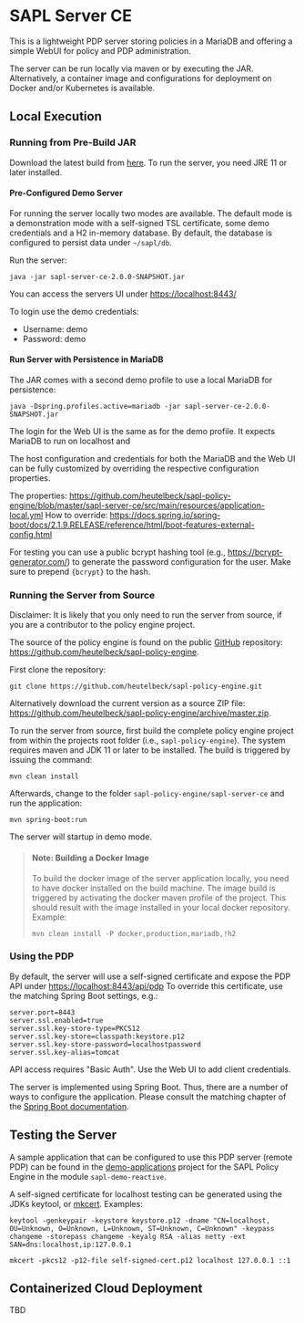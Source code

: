 # SAPL Server CE

This is a lightweight PDP server storing policies in a MariaDB and offering a simple WebUI for policy and PDP administration.

The server can be run locally via maven or by executing the JAR. 
Alternatively, a container image and configurations for deployment 
on Docker and/or Kubernetes is available.

## Local Execution

### Running from Pre-Build JAR

Download the latest build from [here](https://github.com/heutelbeck/packages/packages/612742).
To run the server, you need JRE 11 or later installed. 

#### Pre-Configured Demo Server

For running the server locally two modes are available. The default mode is a demonstration mode with a self-signed TSL certificate, some demo credentials and a H2 in-memory database. By default, the database is configured to persist data under ```~/sapl/db```.

Run the server:

```
java -jar sapl-server-ce-2.0.0-SNAPSHOT.jar
```

You can access the servers UI under [https://localhost:8443/](https://localhost:8443/)

To login use the demo credentials:

* Username: demo
* Password: demo

#### Run Server with Persistence in MariaDB

The JAR comes with a second demo profile to use a local MariaDB for persistence: 

```
java -Dspring.profiles.active=mariadb -jar sapl-server-ce-2.0.0-SNAPSHOT.jar
```

The login for the Web UI is the same as for the demo profile. It expects MariaDB to run on localhost and 

The host configuration and credentials for both the MariaDB and the Web UI can be fully customized by overriding the respective configuration properties. 

The properties: <https://github.com/heutelbeck/sapl-policy-engine/blob/master/sapl-server-ce/src/main/resources/application-local.yml>
How to override: <https://docs.spring.io/spring-boot/docs/2.1.9.RELEASE/reference/html/boot-features-external-config.html>

For testing you can use a public bcrypt hashing tool (e.g., <https://bcrypt-generator.com/>) to generate the password configuration for the user. Make sure to prepend `{bcrypt}` to the hash.   


### Running the Server from Source

Disclaimer: It is likely that you only need to run the server from source, if you are a contributor to the policy engine project.

The source of the policy engine is found on the public [GitHub](https://github.com/) repository: <https://github.com/heutelbeck/sapl-policy-engine>.

First clone the repository:

```shell
git clone https://github.com/heutelbeck/sapl-policy-engine.git
```

Alternatively download the current version as a source ZIP file: <https://github.com/heutelbeck/sapl-policy-engine/archive/master.zip>.

To run the server from source, first build the complete policy engine project from within the projects root folder
(i.e., ```sapl-policy-engine```). The system requires maven and JDK 11 or later to be installed.
The build is triggered by issuing the command:

```shell
mvn clean install
```

Afterwards, change to the folder ```sapl-policy-engine/sapl-server-ce``` and run the application:

```shell
mvn spring-boot:run
```

The server will startup in demo mode.

> #### Note: Building a Docker Image
> 
> To build the docker image of the server application locally, you need to have docker installed on the build machine.
> The image build is triggered by activating the docker maven profile of the project. This should result with the image installed in your local docker repository. Example:
>
> ```shell
> mvn clean install -P docker,production,mariadb,!h2
> ```

### Using the PDP

By default, the server will use a self-signed certificate and expose the PDP API under <https://localhost:8443/api/pdp>
To override this certificate, use the matching Spring Boot settings, e.g.:

```properties
server.port=8443
server.ssl.enabled=true
server.ssl.key-store-type=PKCS12
server.ssl.key-store=classpath:keystore.p12
server.ssl.key-store-password=localhostpassword
server.ssl.key-alias=tomcat
```

API access requires "Basic Auth". Use the Web UI to add client credentials. 


The server is implemented using Spring Boot. Thus, there are a number of ways to configure the 
application. 
Please consult the matching chapter of the [Spring Boot documentation](https://docs.spring.io/spring-boot/docs/current/reference/htmlsingle/#boot-features-external-config).

## Testing the Server

A sample application that can be configured to use this PDP server (remote PDP) can be found
in the [demo-applications](https://github.com/heutelbeck/sapl-demos) project for the SAPL
Policy Engine in the module `sapl-demo-reactive`.

A self-signed certificate for localhost testing can be generated using the JDKs keytool, or [mkcert](https://github.com/FiloSottile/mkcert). Examples:

```shell
keytool -genkeypair -keystore keystore.p12 -dname "CN=localhost, OU=Unknown, O=Unknown, L=Unknown, ST=Unknown, C=Unknown" -keypass changeme -storepass changeme -keyalg RSA -alias netty -ext SAN=dns:localhost,ip:127.0.0.1
```

```shell
mkcert -pkcs12 -p12-file self-signed-cert.p12 localhost 127.0.0.1 ::1
```

## Containerized Cloud Deployment

TBD

